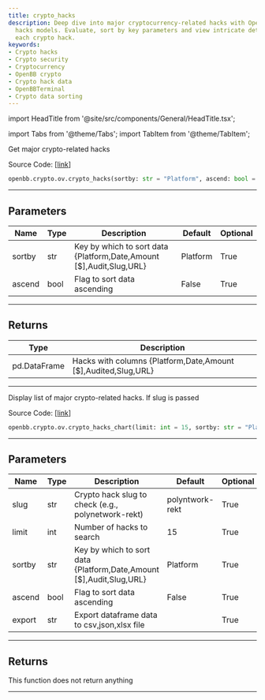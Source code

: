 ```yaml
---
title: crypto_hacks
description: Deep dive into major cryptocurrency-related hacks with OpenBB's crypto
  hacks models. Evaluate, sort by key parameters and view intricate details about
  each crypto hack.
keywords:
- Crypto hacks
- Crypto security
- Cryptocurrency
- OpenBB crypto
- Crypto hack data
- OpenBBTerminal
- Crypto data sorting
---
```


import HeadTitle from '@site/src/components/General/HeadTitle.tsx';

<HeadTitle title="crypto_hacks - Ov - Crypto - Reference | OpenBB SDK Docs" />

import Tabs from '@theme/Tabs';
import TabItem from '@theme/TabItem';

<Tabs>
<TabItem value="model" label="Model" default>

Get major crypto-related hacks

Source Code: [[link](https://github.com/OpenBB-finance/OpenBBTerminal/tree/main/openbb_terminal/cryptocurrency/overview/rekt_model.py#L93)]

```python
openbb.crypto.ov.crypto_hacks(sortby: str = "Platform", ascend: bool = False)
```

---

## Parameters

| Name | Type | Description | Default | Optional |
| ---- | ---- | ----------- | ------- | -------- |
| sortby | str | Key by which to sort data {Platform,Date,Amount [$],Audit,Slug,URL} | Platform | True |
| ascend | bool | Flag to sort data ascending | False | True |


---

## Returns

| Type | Description |
| ---- | ----------- |
| pd.DataFrame | Hacks with columns {Platform,Date,Amount [$],Audited,Slug,URL} |
---

</TabItem>
<TabItem value="view" label="Chart">

Display list of major crypto-related hacks. If slug is passed

Source Code: [[link](https://github.com/OpenBB-finance/OpenBBTerminal/tree/main/openbb_terminal/cryptocurrency/overview/rekt_view.py#L18)]

```python
openbb.crypto.ov.crypto_hacks_chart(limit: int = 15, sortby: str = "Platform", ascend: bool = False, slug: str = "polyntwork-rekt", export: str = "")
```

---

## Parameters

| Name | Type | Description | Default | Optional |
| ---- | ---- | ----------- | ------- | -------- |
| slug | str | Crypto hack slug to check (e.g., polynetwork-rekt) | polyntwork-rekt | True |
| limit | int | Number of hacks to search | 15 | True |
| sortby | str | Key by which to sort data {Platform,Date,Amount [$],Audit,Slug,URL} | Platform | True |
| ascend | bool | Flag to sort data ascending | False | True |
| export | str | Export dataframe data to csv,json,xlsx file |  | True |


---

## Returns

This function does not return anything

---

</TabItem>
</Tabs>
